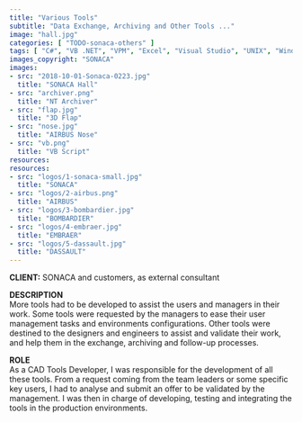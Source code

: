 ```yaml
---
title: "Various Tools"
subtitle: "Data Exchange, Archiving and Other Tools ..."
image: "hall.jpg"
categories: [ "TODO-sonaca-others" ]
tags: [ "C#", "VB .NET", "VPM", "Excel", "Visual Studio", "UNIX", "Windows" ]
images_copyright: "SONACA"
images:
- src: "2018-10-01-Sonaca-0223.jpg"
  title: "SONACA Hall"
- src: "archiver.png"
  title: "NT Archiver"
- src: "flap.jpg"
  title: "3D Flap"
- src: "nose.jpg"
  title: "AIRBUS Nose"
- src: "vb.png"
  title: "VB Script"
resources:
resources:
- src: "logos/1-sonaca-small.jpg"
  title: "SONACA"
- src: "logos/2-airbus.png"
  title: "AIRBUS"
- src: "logos/3-bombardier.jpg"
  title: "BOMBARDIER"
- src: "logos/4-embraer.jpg"
  title: "EMBRAER"
- src: "logos/5-dassault.jpg"
  title: "DASSAULT"
---
```


<b>CLIENT:</b> SONACA and customers, as external consultant<br>

<b>DESCRIPTION</b><br>
More tools had to be developed to assist the users and managers in their work. Some tools were requested by the managers to ease their user management tasks and environments configurations. Other tools were destined to the designers and engineers to assist and validate their work, and help them in the exchange, archiving and follow-up processes.<br>

<b>ROLE</b><br>
As a CAD Tools Developer, I was responsible for the development of all these tools. From a request coming from the team leaders or some specific key users, I had to analyse and submit an offer to be validated by the management. I was then in charge of developing, testing and integrating the tools in the production environments.<br>
